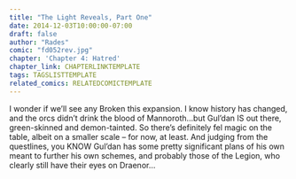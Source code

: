 ```yaml
---
title: "The Light Reveals, Part One"
date: 2014-12-03T10:00:00-07:00
draft: false
author: "Rades"
comic: "fd052rev.jpg"
chapter: 'Chapter 4: Hatred'
chapter_link: CHAPTERLINKTEMPLATE
tags: TAGSLISTTEMPLATE
related_comics: RELATEDCOMICTEMPLATE
---
```


I wonder if we’ll see any Broken this expansion. I know history has changed, and the orcs didn’t drink the blood of Mannoroth…but Gul’dan IS out there, green-skinned and demon-tainted. So there’s definitely fel magic on the table, albeit on a smaller scale – for now, at least. And judging from the questlines, you KNOW Gul’dan has some pretty significant plans of his own meant to further his own schemes, and probably those of the Legion, who clearly still have their eyes on Draenor…


